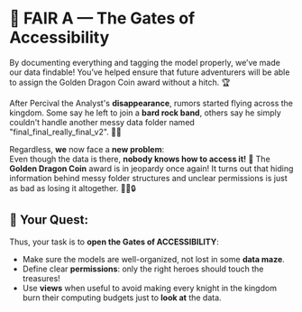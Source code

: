 # 🏰 FAIR A — The Gates of Accessibility

By documenting everything and tagging the model properly, we’ve made our data findable! You’ve helped ensure that future adventurers will be able to assign the Golden Dragon Coin award without a hitch. 🏆

After Percival the Analyst's **disappearance**, rumors started flying across the kingdom. Some say he left to join a **bard rock band**, others say he simply couldn't handle another messy data folder named "final_final_really_final_v2". 📁🎸

Regardless, **we** now face a **new problem**:  
Even though the data is there, **nobody knows how to access it!** 🧹 The **Golden Dragon Coin** award is in jeopardy once again! It turns out that hiding information behind messy folder structures and unclear permissions is just as bad as losing it altogether. 🧙‍♂️🔒

## 🎯 Your Quest:

Thus, your task is to **open the Gates of ACCESSIBILITY**:

- Make sure the models are well-organized, not lost in some **data maze**.
- Define clear **permissions**: only the right heroes should touch the treasures!
- Use **views** when useful to avoid making every knight in the kingdom burn their computing budgets just to **look at** the data.
